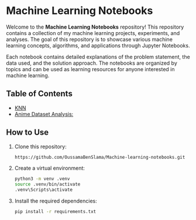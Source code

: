 # Machine Learning Notebooks

Welcome to the **Machine Learning Notebooks** repository! This repository contains a collection of my machine learning projects, experiments, and analyses. The goal of this repository is to showcase various machine learning concepts, algorithms, and applications through Jupyter Notebooks.

Each notebook contains detailed explanations of the problem statement, the data used, and the solution approach. The notebooks are organized by topics and can be used as learning resources for anyone interested in machine learning.

## Table of Contents
- [KNN](./KNN/knn.ipynb)
- [Anime Dataset Analysis:](./Data%20visualization/Anime-Dataset-Analysis.ipynb)

## How to Use

1. Clone this repository:
   ```bash
   https://github.com/OussamaBenSlama/Machine-learning-notebooks.git
2. Create a virtual environment:
   ```bash
   python3 -m venv .venv
   source .venv/bin/activate 
   .venv\Scripts\activate
3. Install the required dependencies:
   ```bash
   pip install -r requirements.txt
